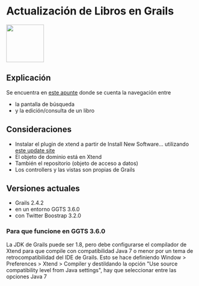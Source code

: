 
# Actualización de Libros en Grails

<img src="https://cloud.githubusercontent.com/assets/4549002/18517870/40a22aee-7a74-11e6-99e0-211e44d7bacf.png" width="100px;" height="100px;"/>

## Explicación

Se encuentra en [este apunte](https://docs.google.com/document/d/1g9Q7TxWU5hJu6_V8r63eSCek1EC1PCTL-f310XzDANE/edit#heading=h.z0vrvi6xk0zu)
donde se cuenta la navegación entre

* la pantalla de búsqueda
* y la edición/consulta de un libro

## Consideraciones

* Instalar el plugin de xtend a partir de Install New Software... utilizando [este update site](http://download.eclipse.org/modeling/tmf/xtext/updates/composite/releases/)
* El objeto de dominio está en Xtend
* También el repositorio (objeto de acceso a datos)
* Los controllers y las vistas son propias de Grails

## Versiones actuales

* Grails 2.4.2
* en un entorno GGTS 3.6.0
* con Twitter Boostrap 3.2.0

### Para que funcione en GGTS 3.6.0

La JDK de Grails puede ser 1.8, pero debe configurarse el compilador de Xtend para que compile con compatibilidad Java 7 o menor por un tema de retrocompatibilidad del IDE de Grails. Esto se hace definiendo
Window > Preferences > Xtend > Compiler y destildando la opción "Use source compatibility level from Java settings",
hay que seleccionar entre las opciones Java 7


